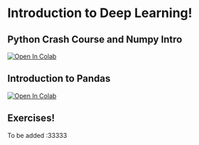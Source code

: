 # Introduction to Deep Learning!

## Python Crash Course and Numpy Intro
[![Open In Colab](https://colab.research.google.com/assets/colab-badge.svg)](https://colab.research.google.com/github/aisutd/deep-learning-intro/blob/main/notebook.ipynb)

## Introduction to Pandas
[![Open In Colab](https://colab.research.google.com/assets/colab-badge.svg)](https://colab.research.google.com/github/aisutd/deep-learning-intro/blob/main/intro_to_pandas.ipynb)

## Exercises! 
To be added :33333
